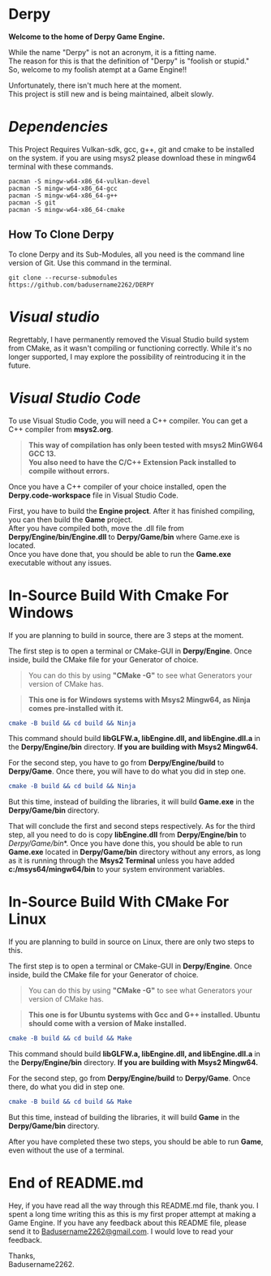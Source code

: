 # Derpy

**Welcome to the home of Derpy Game Engine.**

While the name "Derpy" is not an acronym, it is a fitting name.\
The reason for this is that the definition of "Derpy" is "foolish or stupid."\
So, welcome to my foolish atempt at a Game Engine!!

Unfortunately, there isn't much here at the moment.\
This project is still new and is being maintained, albeit slowly.

# ***Dependencies***
This Project Requires Vulkan-sdk, gcc, g++, git and cmake to be installed on the system. if you are using msys2 please download these in mingw64 terminal with these commands.
```shell
pacman -S mingw-w64-x86_64-vulkan-devel
pacman -S mingw-w64-x86_64-gcc
pacman -S mingw-w64-x86_64-g++
pacman -S git
pacman -S mingw-w64-x86_64-cmake
```

## How To Clone Derpy

To clone Derpy and its Sub-Modules, all you need is the command line version of Git. Use this command in the terminal.

```shell
git clone --recurse-submodules https://github.com/badusername2262/DERPY
```

# ***Visual studio***
Regrettably, I have permanently removed the Visual Studio build system from CMake, as it wasn't compiling or functioning correctly. While it's no longer supported, I may explore the possibility of reintroducing it in the future.

# ***Visual Studio Code***
To use Visual Studio Code, you will need a C++ compiler. You can get a C++ compiler from **msys2.org**.

>**This way of compilation has only been tested with msys2 MinGW64 GCC 13.\
You also need to have the C/C++ Extension Pack installed to compile without errors.**

Once you have a C++ compiler of your choice installed, open the **Derpy.code-workspace** file in Visual Studio Code.

First, you have to build the **Engine project**. After it has finished compiling, you can then build the **Game** project.\
After you have compiled both, move the .dll file from **Derpy/Engine/bin/Engine.dll** to **Derpy/Game/bin** where Game.exe is located.\
Once you have done that, you should be able to run the **Game.exe** executable without any issues.

# In-Source Build With Cmake For Windows
If you are planning to build in source, there are 3 steps at the moment.

The first step is to open a terminal or CMake-GUI in **Derpy/Engine**. Once inside, build the CMake file for your Generator of choice.

>You can do this by using **"CMake -G"** to see what Generators your version of CMake has.

>**This one is for Windows systems with Msys2 Mingw64, as Ninja comes pre-installed with it.**

```Cmake
cmake -B build && cd build && Ninja
```
This command should build **libGLFW.a, libEngine.dll, and libEngine.dll.a** in the **Derpy/Engine/bin** directory. **If you are building with Msys2 Mingw64.**

For the second step, you have to go from **Derpy/Engine/build** to **Derpy/Game**. Once there, you will have to do what you did in step one.

```Cmake
cmake -B build && cd build && Ninja
```

But this time, instead of building the libraries, it will build **Game.exe** in the **Derpy/Game/bin** directory.

That will conclude the first and second steps respectively. As for the third step, all you need to do is copy **libEngine.dll** from **Derpy/Engine/bin** to *Derpy/Game/bin**. Once you have done this, you should be able to run **Game.exe** located in **Derpy/Game/bin** directory without any errors, as long as it is running through the **Msys2 Terminal** unless you have added **c:/msys64/mingw64/bin** to your system environment variables.

# In-Source Build With CMake For Linux
If you are planning to build in source on Linux, there are only two steps to this.

The first step is to open a terminal or CMake-GUI in **Derpy/Engine**. Once inside, build the CMake file for your Generator of choice.

>You can do this by using **"CMake -G"** to see what Generators your version of CMake has.

>**This one is for Ubuntu systems with Gcc and G++ installed. Ubuntu should come with a version of Make installed.**

```Cmake
cmake -B build && cd build && Make
```
This command should build **libGLFW.a, libEngine.dll, and libEngine.dll.a** in the **Derpy/Engine/bin** directory. **If you are building with Msys2 Mingw64.**

For the second step, go from **Derpy/Engine/build** to **Derpy/Game**. Once there, do what you did in step one.

```Cmake
cmake -B build && cd build && Make
```
But this time, instead of building the libraries, it will build **Game** in the **Derpy/Game/bin** directory.

After you have completed these two steps, you should be able to run **Game**, even without the use of a terminal.

# End of README.md
Hey, if you have read all the way through this README.md file, thank you. I spent a long time writing this as this is my first proper attempt at making a Game Engine. If you have any feedback about this README file, please send it to Badusername2262@gmail.com. I would love to read your feedback.

Thanks,\
Badusername2262.
